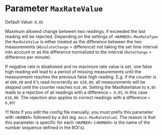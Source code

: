 # Parameter `MaxRateValue`
Default Value: `0,05`

Maximum allowed change between two readings, if exceeded the last reading will be rejected. Depending on the settings of `<NUMBER>.MaxRateType` the `MaxRateValue` is either treated as the difference between the two measurements (`AbsoluteChange` = difference) not taking the set time interval into account or as the difference normalized to the interval (`RateChange` = difference per minute).

If negative rate is disallowed and no maximum rate value is set, one false high reading will lead to a period of missing measurements until the measurement reaches the previous false high reading. E.g. if the counter is at `600,00` and it's read incorrectly as` 610,00`, all measurements will be skipped until the counter reaches `610,00`. Setting the MaxRateValue to `0,05` leads to a rejection of all readings with a difference `> 0,05`, in this case `610,00`. The rejection also applies to correct readings with a difference `> 0,05`!

!!! Note
    If you edit the config file manually, you must prefix this parameter with `<NUMBER>` followed by a dot (eg. `main.MaxRateValue`). The reason is that this parameter is specific for each `<NUMBER>` (`<NUMBER>` is the name of the number sequence defined in the ROI's).

